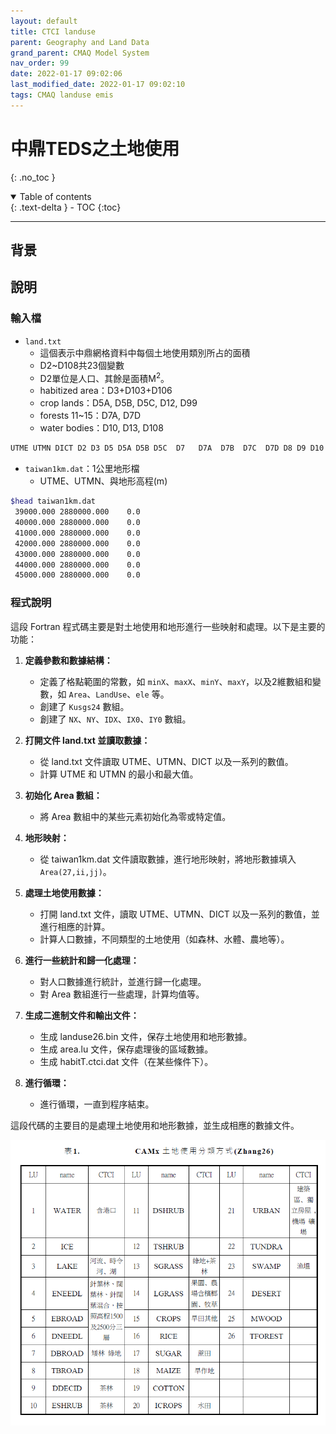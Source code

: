 ```yaml
---
layout: default
title: CTCI landuse
parent: Geography and Land Data
grand_parent: CMAQ Model System
nav_order: 99
date: 2022-01-17 09:02:06
last_modified_date: 2022-01-17 09:02:10
tags: CMAQ landuse emis
---
```


# 中鼎TEDS之土地使用
{: .no_toc }

<details open markdown="block">
  <summary>
    Table of contents
  </summary>
  {: .text-delta }
- TOC
{:toc}
</details>

---


## 背景

## 說明

### 輸入檔

- `land.txt`
  - 這個表示中鼎網格資料中每個土地使用類別所占的面積
  - D2~D108共23個變數
  - D2單位是人口、其餘是面積M<sup>2</sup>。
  - habitized area：D3+D103+D106
  - crop lands：D5A, D5B, D5C, D12, D99
  - forests 11~15：D7A, D7D
  - water bodies：D10, D13, D108


```bash
UTME UTMN DICT D2 D3 D5 D5A D5B D5C  D7   D7A  D7B  D7C  D7D D8 D9 D10 D11 D12 D13 D14 D18 D103 D106 D108 D99
```

- `taiwan1km.dat`：1公里地形檔
  - UTME、UTMN、與地形高程(m)

```bash
$head taiwan1km.dat
 39000.000 2880000.000    0.0
 40000.000 2880000.000    0.0
 41000.000 2880000.000    0.0
 42000.000 2880000.000    0.0
 43000.000 2880000.000    0.0
 44000.000 2880000.000    0.0
 45000.000 2880000.000    0.0
```

### 程式說明

這段 Fortran 程式碼主要是對土地使用和地形進行一些映射和處理。以下是主要的功能：

1. **定義參數和數據結構：**
   - 定義了格點範圍的常數，如 `minX`、`maxX`、`minY`、`maxY`，以及2維數組和變數，如 `Area`、`LandUse`、`ele` 等。
   - 創建了 `Kusgs24` 數組。
   - 創建了 `NX`、`NY`、`IDX`、`IX0`、`IY0` 數組。

2. **打開文件 land.txt 並讀取數據：**
   - 從 land.txt 文件讀取 UTME、UTMN、DICT 以及一系列的數值。
   - 計算 UTME 和 UTMN 的最小和最大值。

3. **初始化 Area 數組：**
   - 將 Area 數組中的某些元素初始化為零或特定值。

4. **地形映射：**
   - 從 taiwan1km.dat 文件讀取數據，進行地形映射，將地形數據填入 `Area(27,ii,jj)`。

5. **處理土地使用數據：**
   - 打開 land.txt 文件，讀取 UTME、UTMN、DICT 以及一系列的數值，並進行相應的計算。
   - 計算人口數據，不同類型的土地使用（如森林、水體、農地等）。

6. **進行一些統計和歸一化處理：**
   - 對人口數據進行統計，並進行歸一化處理。
   - 對 Area 數組進行一些處理，計算均值等。

7. **生成二進制文件和輸出文件：**
   - 生成 landuse26.bin 文件，保存土地使用和地形數據。
   - 生成 area.lu 文件，保存處理後的區域數據。
   - 生成 habitT.ctci.dat 文件（在某些條件下）。

8. **進行循環：**
   - 進行循環，一直到程序結束。

這段代碼的主要目的是處理土地使用和地形數據，並生成相應的數據文件。

![](2024-02-17-14-42-01.png)